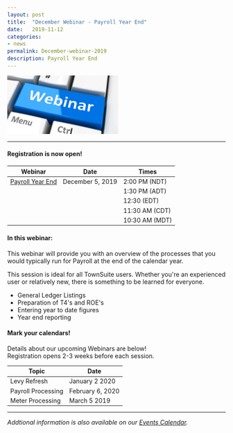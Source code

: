 ```yaml
---
layout: post
title:  "December Webinar - Payroll Year End"
date:   2019-11-12
categories:
- news
permalink: December-webinar-2019
description: Payroll Year End
---
```


![Webinar](/images/webinar.png "Webinar")

---

#### **Registration is now open!** 

| Webinar | Date | Times |
| ---- | ---- | ---- |
| [Payroll Year End](https://http://go.townsuite.com/201912PYE) | December 5, 2019 | 2:00 PM (NDT) |
| | | 1:30 PM (ADT) |
| | | 12:30 (EDT) |
| | | 11:30 AM (CDT) |
| | | 10:30 AM (MDT) |

#### **In this webinar:**  

This webinar will provide you with an overview of the processes that you would typically run for Payroll at the end of the calendar year.

This session is ideal for all TownSuite users. Whether you're an experienced user or relatively new, there is something to be learned for everyone.

+ General Ledger Listings
+ Preparation of T4's and ROE's
+ Entering year to date figures
+ Year end reporting

#### **Mark your calendars!**

Details about our upcoming Webinars are below!  
Registration opens 2-3 weeks before each session.

| Topic | Date |
| ---- | ---- |
| Levy Refresh | January 2 2020 |
| Payroll Processing | February 6, 2020 |
| Meter Processing | March 5 2019 |
---
*Addtional information is also available on our [Events Calendar](https://townsuite.com/events).*
